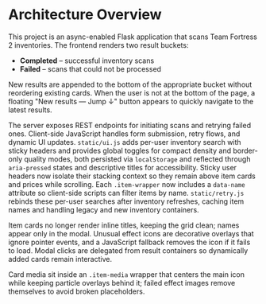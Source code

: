 # Architecture Overview

This project is an async-enabled Flask application that scans Team Fortress 2 inventories.
The frontend renders two result buckets:

- **Completed** – successful inventory scans
- **Failed** – scans that could not be processed

New results are appended to the bottom of the appropriate bucket without reordering
existing cards. When the user is not at the bottom of the page, a floating
"New results — Jump ↓" button appears to quickly navigate to the latest results.

The server exposes REST endpoints for initiating scans and retrying failed ones.
Client-side JavaScript handles form submission, retry flows, and dynamic UI updates.
`static/ui.js` adds per-user inventory search with sticky headers and provides global
toggles for compact density and border-only quality modes, both persisted via
`localStorage` and reflected through `aria-pressed` states and descriptive titles for accessibility.
Sticky user headers now isolate their stacking context so they remain above item cards and prices while scrolling.
Each `.item-wrapper` now includes a `data-name` attribute so client-side scripts can filter items by name. `static/retry.js` rebinds these per-user searches after inventory refreshes, caching item names and handling legacy and new inventory containers.

Item cards no longer render inline titles, keeping the grid clean; names appear only in the modal. Unusual effect icons are decorative overlays that ignore pointer events, and a JavaScript fallback removes the icon if it fails to load. Modal clicks are delegated from result containers so dynamically added cards remain interactive.

Card media sit inside an `.item-media` wrapper that centers the main icon while keeping particle overlays behind it; failed effect images remove themselves to avoid broken placeholders.
